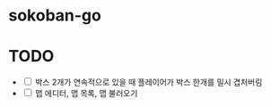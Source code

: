 # sokoban-go

# TODO
- <input type="checkbox" unchecked> 박스 2개가 연속적으로 있을 때 플레이어가 박스 한개를 밀시 겹처버림</input>
- <input type="checkbox" unchecked> 맵 에디터, 맵 목록, 맵 불러오기</input>